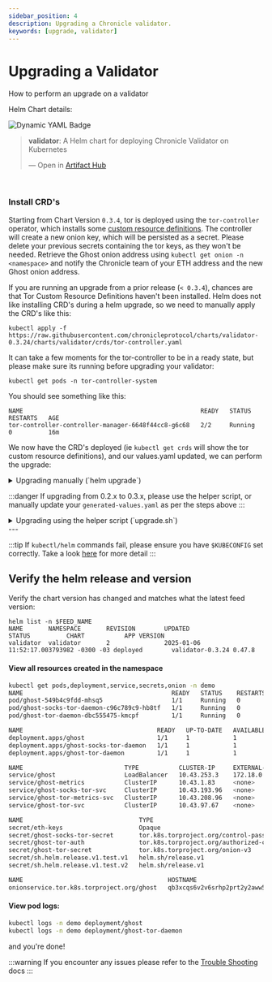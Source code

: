 ```yaml
---
sidebar_position: 4
description: Upgrading a Chronicle validator.
keywords: [upgrade, validator]
---
```


# Upgrading a Validator

How to perform an upgrade on a validator

Helm Chart details:

![Dynamic YAML Badge](https://img.shields.io/badge/dynamic/yaml?url=https%3A%2F%2Fchronicleprotocol.github.io%2Fcharts%2Findex.yaml&query=%24.entries.validator%5B0%5D.version&label=Validator%20ChartVersion&color=green)

<div class="artifacthub-widget" data-url="https://artifacthub.io/packages/helm/chronicle/validator" data-theme="light" data-header="true" data-stars="true" data-responsive="true"><blockquote><p lang="en" dir="ltr"><b>validator</b>: A Helm chart for deploying Chronicle Validator on Kubernetes</p>&mdash; Open in <a href="https://artifacthub.io/packages/helm/chronicle/validator">Artifact Hub</a></blockquote></div><script async src="https://artifacthub.io/artifacthub-widget.js"></script>

<br/>

### Install CRD's

Starting from Chart Version `0.3.4`, tor is deployed using the `tor-controller` operator, which installs some [custom resource definitions](https://raw.githubusercontent.com/chronicleprotocol/charts/validator-0.3.24/charts/validator/crds/tor-controller.yaml). The controller will create a new onion key, which will be persisted as a secret. Please delete your previous secrets containing the tor keys, as they won't be needed. Retrieve the Ghost onion address using `kubectl get onion -n <namespace>` and notify the Chronicle team of your ETH address and the new Ghost onion address.

If you are running an upgrade from a prior release (`< 0.3.4`), chances are that Tor Custom Resource Definitions haven't been installed. Helm does not like installing CRD's during a helm upgrade, so we need to manually apply the CRD's like this:


```
kubectl apply -f https://raw.githubusercontent.com/chronicleprotocol/charts/validator-0.3.24/charts/validator/crds/tor-controller.yaml
```

It can take a few moments for the tor-controller to be in a ready state, but please make sure its running before upgrading your validator:

```
kubectl get pods -n tor-controller-system
```

You should see something like this:
```
NAME                                                 READY   STATUS    RESTARTS   AGE
tor-controller-controller-manager-6648f44cc8-g6c68   2/2     Running   0          16m
```

We now have the CRD's deployed (ie `kubectl get crds` will show the tor custom resource definitions), and our values.yaml updated, we can perform the upgrade:

<details>
<summary>Upgrading manually (`helm upgrade`)</summary>

## Upgrading manually (`helm upgrade`)
If you are upgrading from 0.3.x to 0.3.y, simply updating the chart version will suffice:

```
ssh <SERVER_IP>
su - <FEED_USERNAME>
export FEED_NAME=my-feed
```
### Prepare values

The values.yaml file is used to configure the validator. The file is generated by the install script, and should be updated to reflect the latest version of the feed chart.

With the latest version of the chart, there are a few changes that need to be made to the `values.yaml` / `generated-values.yaml` file:

:::warning
- `musig` is now embedded in the `ghost` deployment, and all `.Values.musig` can be removed from the values.yaml file
- Please remove `.Values.ghost.env.CFG_WEB_URL` from your values, as this will be dynamically referenced in the [Ghost deployment spec](https://github.com/chronicleprotocol/charts/blob/main/charts/validator/templates/deployment.yaml#L87-L91).
:::

Please structure your helm values like this:

```yaml
ghost:
  ethConfig:
    ethFrom:
      existingSecret: '<somesecret>'
      key: "ethFrom"
    ethKeys:
      existingSecret: '<somesecret>'
      key: "ethKeyStore"
    ethPass:
      existingSecret: '<somesecret>'
      key: "ethPass"
  ethRpcUrl: "https://MY_L1_RPC_URL"
  rpcUrl: "https://MY_L1_RPC_URL"
  env:
    normal:
      CFG_LIBP2P_EXTERNAL_ADDR: '/ip4/1.2.3.4' # public/reachable ip address of node

vao:
  env:
    normal:
      CFG_LIBP2P_EXTERNAL_ADDR: '/ip4/1.2.3.4' # public/reachable ip address of node

```
:::danger
Please ensure your values yaml file is updated to reflect the latest requirements for the validator chart, with the correct values for `ethConfig`, `ethRpcUrl` and `rpcUrl`.
:::

:::danger
Make sure the [TOR crds](#install-crds) are installed.
:::

```
helm repo update
helm upgrade $FEED_NAME -n $FEED_NAME -f $HOME/$FEED_NAME/generated-values.yaml chronicle/validator --version 0.3.24
```
</details>

:::danger
If upgrading from 0.2.x to 0.3.x, please use the helper script, or manually update your `generated-values.yaml` as per the steps above
:::

<details>
<summary>Upgrading using the helper script (`upgrade.sh`)</summary>

## Upgrading using `upgrade.sh`

:::warning
Please be aware that the latest helm chart has been renamed from `feed` to `validator`. Please use the `upgrade.sh` script to upgrade your validator to the latest version. This version embeds `musig` into the `ghost` pod. The upgrader script will clean up the generated `values.yaml` file and remove the unecessary musig values.
:::

To simplify the upgrade process, we have created a helper script that will upgrade your validator to the latest version. 

This script will attempt to run `helm upgrade <feedname> -n <feedname> chronicle/validator` on your feed release, with any updated input variables.

:::caution
Please use the correct `FEED_NAME`, which should be the same as your helm release name, if deployed using the `install.sh` script previously
:::


```
ssh <SERVER_IP>
su - <FEED_USERNAME>
export FEED_NAME=my-feed
```

:::danger
Make sure the [TOR crds](#install-crds) are installed.
:::

### Download the latest `upgrade.sh`

Get the latest upgrade.sh script:
```
wget -N https://raw.githubusercontent.com/chronicleprotocol/scripts/main/feeds/k3s-install/upgrade.sh
chmod a+x upgrade.sh
./upgrade.sh
```

:::tip You can set the expected variables in the `.env` file, or export them as environment variables. If the script fails to find any of these values, it will prompt you for them when running the script.
:::

</details>
---

:::tip
If `kubectl/helm` commands fail, please ensure you have `$KUBECONFIG` set correctly. Take a look [here](quickstart#kubectl--helm-commands-fail) for more detail
:::


## Verify the helm release and version

Verify the chart version has changed and matches what the latest feed version:

```
helm list -n $FEED_NAME
NAME       NAMESPACE       REVISION        UPDATED                                 STATUS          CHART           APP VERSION
validator  validator       2               2025-01-06 11:52:17.003793982 -0300 -03 deployed        validator-0.3.24 0.47.8
```

#### View all resources created in the namespace
```bash
kubectl get pods,deployment,service,secrets,onion -n demo
NAME                                         READY   STATUS    RESTARTS   AGE
pod/ghost-549b4c9fdd-mhsq5                   1/1     Running   0          98s
pod/ghost-socks-tor-daemon-c96c789c9-hb8tf   1/1     Running   0          98s
pod/ghost-tor-daemon-dbc555475-kmcpf         1/1     Running   0          7m54s

NAME                                     READY   UP-TO-DATE   AVAILABLE   AGE
deployment.apps/ghost                    1/1     1            1           7m55s
deployment.apps/ghost-socks-tor-daemon   1/1     1            1           98s
deployment.apps/ghost-tor-daemon         1/1     1            1           7m54s

NAME                            TYPE           CLUSTER-IP     EXTERNAL-IP   PORT(S)                         AGE
service/ghost                   LoadBalancer   10.43.253.3    172.18.0.3    8000:31800/TCP,8080:31117/TCP   7m55s
service/ghost-metrics           ClusterIP      10.43.1.83     <none>        9100/TCP                        98s
service/ghost-socks-tor-svc     ClusterIP      10.43.193.96   <none>        9050/TCP                        98s
service/ghost-tor-metrics-svc   ClusterIP      10.43.208.96   <none>        9035/TCP                        7m54s
service/ghost-tor-svc           ClusterIP      10.43.97.67    <none>        8888/TCP                        7m54s

NAME                                TYPE                                           DATA   AGE
secret/eth-keys                     Opaque                                         3      3m23s
secret/ghost-socks-tor-secret       tor.k8s.torproject.org/control-password        1      98s
secret/ghost-tor-auth               tor.k8s.torproject.org/authorized-clients-v3   0      7m55s
secret/ghost-tor-secret             tor.k8s.torproject.org/onion-v3                5      7m55s
secret/sh.helm.release.v1.test.v1   helm.sh/release.v1                             1      7m55s
secret/sh.helm.release.v1.test.v2   helm.sh/release.v1                             1      98s

NAME                                        HOSTNAME                                                         AGE
onionservice.tor.k8s.torproject.org/ghost   qb3xcqs6v2v6srhp2prt2y2aww5rkzbea5djwkz3zd6stnnqqztj4jqd.onion   7m55s
```
#### View pod logs:

```bash
kubectl logs -n demo deployment/ghost
kubectl logs -n demo deployment/ghost-tor-daemon
```

and you're done!

:::warning
If you encounter any issues please refer to the [Trouble Shooting](troubleshooting) docs
:::

